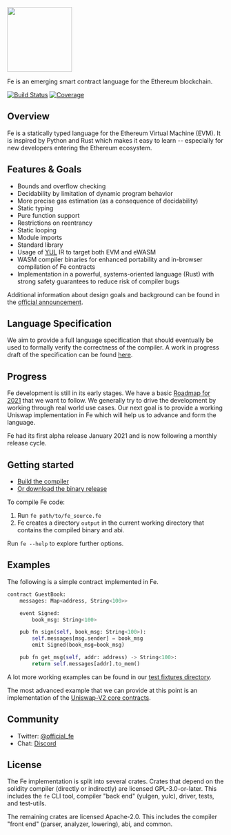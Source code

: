 
<img src="https://raw.githubusercontent.com/ethereum/fe/master/logo/fe_svg/fe_source.svg" width="150px">

Fe is an emerging smart contract language for the Ethereum blockchain.

[![Build Status](https://github.com/ethereum/fe/workflows/CI/badge.svg)](https://github.com/ethereum/fe/actions)
[![Coverage](https://codecov.io/gh/ethereum/fe/branch/master/graph/badge.svg)](https://codecov.io/gh/ethereum/fe)


## Overview

Fe is a statically typed language for the Ethereum Virtual Machine (EVM). It is inspired by Python and Rust which makes it easy to learn -- especially for new developers entering the Ethereum ecosystem.

## Features & Goals

* Bounds and overflow checking
* Decidability by limitation of dynamic program behavior
* More precise gas estimation (as a consequence of decidability)
* Static typing
* Pure function support
* Restrictions on reentrancy
* Static looping
* Module imports
* Standard library
* Usage of [YUL](https://docs.soliditylang.org/en/latest/yul.html) IR to target both EVM and eWASM
* WASM compiler binaries for enhanced portability and in-browser compilation of
  Fe contracts
* Implementation in a powerful, systems-oriented language (Rust) with strong safety guarantees to reduce risk of compiler bugs

Additional information about design goals and background can be found in the [official announcement](https://snakecharmers.ethereum.org/fe-a-new-language-for-the-ethereum-ecosystem/).

## Language Specification

We aim to provide a full language specification that should eventually be used to formally verify the correctness of the compiler. A work in progress draft of the specification can be found [here](http://fe.ethereum.org/docs/spec/index.html).

## Progress

Fe development is still in its early stages. We have a basic [Roadmap for 2021](https://notes.ethereum.org/LVhaTF30SJOpkbG1iVw1jg) that we want to follow. We generally try to drive the development by working through real world use cases. Our next goal is to provide a working Uniswap implementation in Fe which will help us to advance and form the language.

Fe had its first alpha release January 2021 and is now following a monthly release cycle.

## Getting started

- [Build the compiler](https://github.com/ethereum/fe/blob/master/docs/src/development/build.md)
- [Or download the binary release](https://github.com/ethereum/fe/releases)

To compile Fe code:

1. Run `fe path/to/fe_source.fe`
2. Fe creates a directory `output` in the current working directory that contains the compiled binary and abi.

Run `fe --help` to explore further options.

## Examples

The following is a simple contract implemented in Fe.

```python
contract GuestBook:
    messages: Map<address, String<100>>

    event Signed:
        book_msg: String<100>

    pub fn sign(self, book_msg: String<100>):
        self.messages[msg.sender] = book_msg
        emit Signed(book_msg=book_msg)

    pub fn get_msg(self, addr: address) -> String<100>:
        return self.messages[addr].to_mem()
```

A lot more working examples can be found in our [test fixtures directory](https://github.com/ethereum/fe/tree/master/crates/test-files/fixtures/demos).

The most advanced example that we can provide at this point is an implementation of the [Uniswap-V2 core contracts](https://github.com/ethereum/fe/blob/ec2ee41d16ec31ea0388d8fd7eb6266916d0e1f7/compiler/tests/fixtures/demos/uniswap.fe).

## Community

- Twitter: [@official_fe](https://twitter.com/official_fe)
- Chat: [Discord](https://discord.gg/ywpkAXFjZH)


## License

The Fe implementation is split into several crates. Crates that depend on the
solidity compiler (directly or indirectly) are licensed GPL-3.0-or-later. This
includes the `fe` CLI tool, compiler "back end" (yulgen, yulc), driver, tests,
and test-utils.

The remaining crates are licensed Apache-2.0. This includes the compiler
"front end" (parser, analyzer, lowering), abi, and common.
